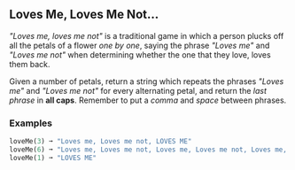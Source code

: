 ## Loves Me, Loves Me Not...

*"Loves me, loves me not"* is a traditional game in which a person plucks off all the petals of a flower *one by one*, saying the phrase *"Loves me"* and *"Loves me not"* when determining whether the one that they love, loves them back.

Given a number of petals, return a string which repeats the phrases _"Loves me"_ and _"Loves me not"_ for every alternating petal, and return the _last phrase_ in **all caps**.
Remember to put a _comma_ and _space_ between phrases.

### Examples
``` ruby
loveMe(3) ➞ "Loves me, Loves me not, LOVES ME"
loveMe(6) ➞ "Loves me, Loves me not, Loves me, Loves me not, Loves me, LOVES ME NOT"
loveMe(1) ➞ "LOVES ME"
```